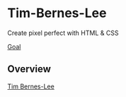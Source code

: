 # Tim-Bernes-Lee

Create pixel perfect with HTML & CSS

[Goal](./img/goal-css.png)

## Overview

[Tim Bernes-Lee](https://amauryh24.github.io/Tim-Bernes-Lee/index.html)
